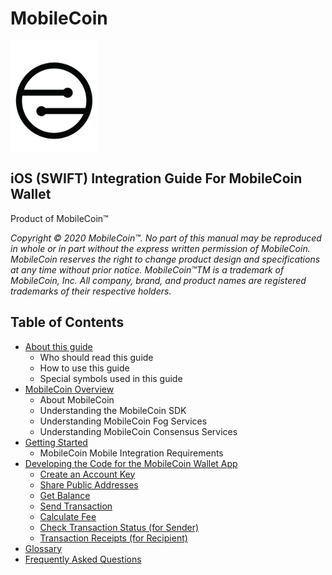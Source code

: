 # MobileCoin

![MobileCoin logo](images/mobilecoin-logo.png)

## iOS (SWIFT) Integration Guide For MobileCoin Wallet

Product of MobileCoin™

*Copyright © 2020 MobileCoin™. No part of this manual may be reproduced in whole or in part without the express written permission of MobileCoin. MobileCoin reserves the right to change product design and specifications at any time without prior notice. MobileCoin™TM is a trademark of MobileCoin, Inc. All company, brand, and product names are registered trademarks of their respective holders.*

## Table of Contents

* [About this guide](about.md)
  * Who should read this guide
  * How to use this guide
  * Special symbols used in this guide
* [MobileCoin Overview](mobilecoin.md)
  * About MobileCoin
  * Understanding the MobileCoin SDK
  * Understanding MobileCoin Fog Services
  * Understanding MobileCoin Consensus Services
* [Getting Started](getting-started.md)
  * MobileCoin Mobile Integration Requirements
* [Developing the Code for the MobileCoin Wallet App]()
  * [Create an Account Key](create-account-key.md)
  * [Share Public Addresses](share-public-addresses.md)
  * [Get Balance](get-balance.md)
  * [Send Transaction](send-transaction.md)
  * [Calculate Fee](calculate-fee.md)
  * [Check Transaction Status (for Sender)](check-transaction-status.md)
  * [Transaction Receipts (for Recipient)](transaction-receipts.md)
* [Glossary](glossary.md)
* [Frequently Asked Questions](faq.md)
